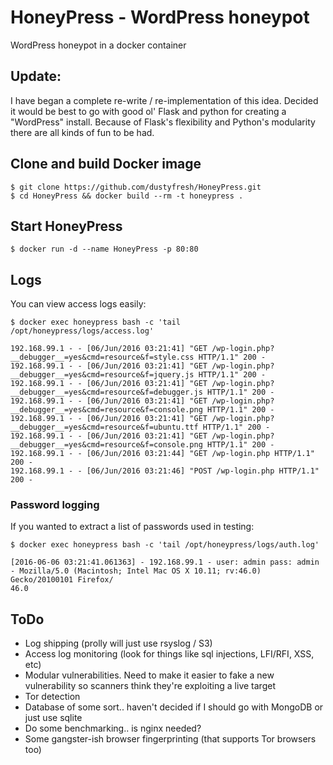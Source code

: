 # HoneyPress - WordPress honeypot
WordPress honeypot in a docker container


## Update:
I have began a complete re-write / re-implementation of this idea. Decided it would be best to go with good ol' Flask and python for creating a "WordPress" install. Because of Flask's flexibility and Python's modularity there are all kinds of fun to be had.


## Clone and build Docker image
```
$ git clone https://github.com/dustyfresh/HoneyPress.git
$ cd HoneyPress && docker build --rm -t honeypress .
```


## Start HoneyPress
```
$ docker run -d --name HoneyPress -p 80:80
```


## Logs
You can view access logs easily:
```
$ docker exec honeypress bash -c 'tail /opt/honeypress/logs/access.log'

192.168.99.1 - - [06/Jun/2016 03:21:41] "GET /wp-login.php?__debugger__=yes&cmd=resource&f=style.css HTTP/1.1" 200 -
192.168.99.1 - - [06/Jun/2016 03:21:41] "GET /wp-login.php?__debugger__=yes&cmd=resource&f=jquery.js HTTP/1.1" 200 -
192.168.99.1 - - [06/Jun/2016 03:21:41] "GET /wp-login.php?__debugger__=yes&cmd=resource&f=debugger.js HTTP/1.1" 200 -
192.168.99.1 - - [06/Jun/2016 03:21:41] "GET /wp-login.php?__debugger__=yes&cmd=resource&f=console.png HTTP/1.1" 200 -
192.168.99.1 - - [06/Jun/2016 03:21:41] "GET /wp-login.php?__debugger__=yes&cmd=resource&f=ubuntu.ttf HTTP/1.1" 200 -
192.168.99.1 - - [06/Jun/2016 03:21:41] "GET /wp-login.php?__debugger__=yes&cmd=resource&f=console.png HTTP/1.1" 200 -
192.168.99.1 - - [06/Jun/2016 03:21:44] "GET /wp-login.php HTTP/1.1" 200 -
192.168.99.1 - - [06/Jun/2016 03:21:46] "POST /wp-login.php HTTP/1.1" 200 -
```


### Password logging
If you wanted to extract a list of passwords used in testing:
```
$ docker exec honeypress bash -c 'tail /opt/honeypress/logs/auth.log'

[2016-06-06 03:21:41.061363] - 192.168.99.1 - user: admin pass: admin - Mozilla/5.0 (Macintosh; Intel Mac OS X 10.11; rv:46.0) Gecko/20100101 Firefox/
46.0
```


## ToDo
- Log shipping (prolly will just use rsyslog / S3)
- Access log monitoring (look for things like sql injections, LFI/RFI, XSS, etc)
- Modular vulnerabilities. Need to make it easier to fake a new vulnerability so scanners think they're exploiting a live target
- Tor detection
- Database of some sort.. haven't decided if I should go with MongoDB or just use sqlite
- Do some benchmarking.. is nginx needed?
- Some gangster-ish browser fingerprinting (that supports Tor browsers too)
